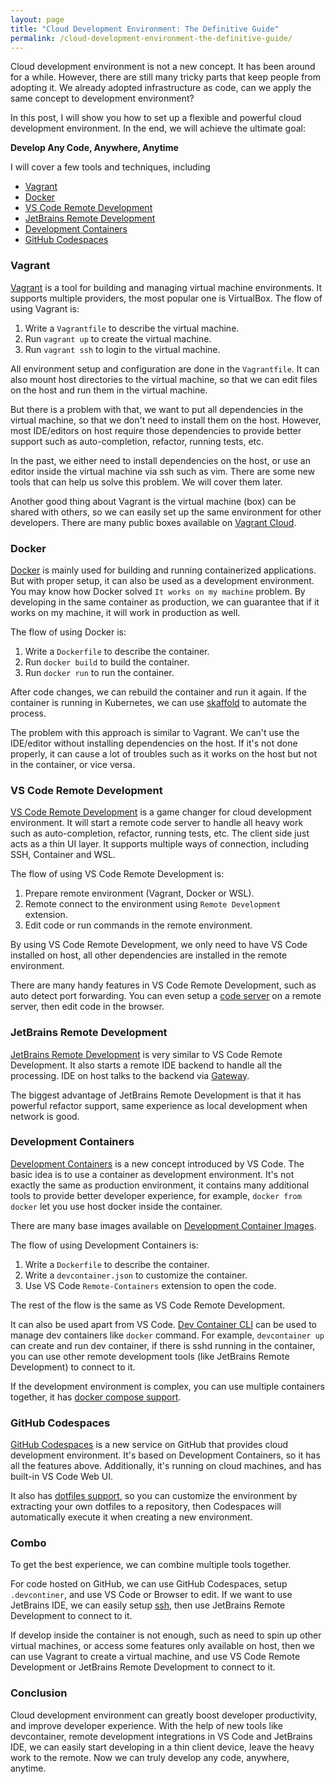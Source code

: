 ```yaml
---
layout: page
title: "Cloud Development Environment: The Definitive Guide"
permalink: /cloud-development-environment-the-definitive-guide/
---
```


Cloud development environment is not a new concept.
It has been around for a while.
However, there are still many tricky parts that keep people from adopting it.
We already adopted infrastructure as code, can we apply the same concept to
development environment?

In this post, I will show you how to set up a flexible and powerful cloud
development environment. In the end, we will achieve the ultimate goal:

**Develop Any Code, Anywhere, Anytime**

I will cover a few tools and techniques, including

  * [Vagrant](https://www.vagrantup.com/)
  * [Docker](https://www.docker.com/)
  * [VS Code Remote Development](https://code.visualstudio.com/docs/remote/remote-overview)
  * [JetBrains Remote Development](https://www.jetbrains.com/remote-development/)
  * [Development Containers](https://containers.dev/)
  * [GitHub Codespaces](https://github.com/features/codespaces)

### Vagrant

[Vagrant](https://www.vagrantup.com/) is a tool for building and managing
virtual machine environments. It supports multiple providers,
the most popular one is VirtualBox. The flow of using Vagrant is:

  1. Write a `Vagrantfile` to describe the virtual machine.
  2. Run `vagrant up` to create the virtual machine.
  3. Run `vagrant ssh` to login to the virtual machine.

All environment setup and configuration are done in the `Vagrantfile`.
It can also mount host directories to the virtual machine, so that we can
edit files on the host and run them in the virtual machine.

But there is a problem with that, we want to put all dependencies in the
virtual machine, so that we don't need to install them on the host.
However, most IDE/editors on host require those dependencies to provide better
support such as auto-completion, refactor, running tests, etc.

In the past, we either need to install dependencies on the host,
or use an editor inside the virtual machine via ssh such as vim.
There are some new tools that can help us solve this problem.
We will cover them later.

Another good thing about Vagrant is the virtual machine (box) can be shared
with others, so we can easily set up the same environment for other
developers. There are many public boxes available on
[Vagrant Cloud](https://app.vagrantup.com/boxes/search).

### Docker

[Docker](https://www.docker.com/) is mainly used for building and running
containerized applications. But with proper setup, it can also be used as a
development environment. You may know how Docker solved
`It works on my machine` problem.
By developing in the same container as production, we can guarantee that
if it works on my machine, it will work in production as well.

The flow of using Docker is:

  1. Write a `Dockerfile` to describe the container.
  2. Run `docker build` to build the container.
  3. Run `docker run` to run the container.

After code changes, we can rebuild the container and run it again.
If the container is running in Kubernetes,
we can use [skaffold](https://skaffold.dev/) to automate the process.

The problem with this approach is similar to Vagrant.
We can't use the IDE/editor without installing dependencies on the host.
If it's not done properly, it can cause a lot of troubles such as it works
on the host but not in the container, or vice versa.

### VS Code Remote Development
[VS Code Remote Development](https://code.visualstudio.com/docs/remote/remote-overview)
is a game changer for cloud development environment. It will start a remote
code server to handle all heavy work such as auto-completion, refactor,
running tests, etc. The client side just acts as a thin UI layer.
It supports multiple ways of connection, including SSH, Container and WSL.

The flow of using VS Code Remote Development is:

  1. Prepare remote environment (Vagrant, Docker or WSL).
  2. Remote connect to the environment using `Remote Development` extension.
  3. Edit code or run commands in the remote environment.

By using VS Code Remote Development, we only need to have VS Code installed on
host, all other dependencies are installed in the remote environment.

There are many handy features in VS Code Remote Development, such as auto
detect port forwarding. You can even setup a
[code server](https://github.com/coder/code-server) on a remote server, then
edit code in the browser.

### JetBrains Remote Development

[JetBrains Remote Development](https://www.jetbrains.com/remote-development/)
is very similar to VS Code Remote Development. It also starts a remote IDE
backend to handle all the processing. IDE on host talks to the backend via
[Gateway](https://www.jetbrains.com/remote-development/gateway/).

The biggest advantage of JetBrains Remote Development is that it has powerful
refactor support, same experience as local development when network is good.

### Development Containers

[Development Containers](https://containers.dev/) is a new concept introduced
by VS Code. The basic idea is to use a container as development environment.
It's not exactly the same as production environment, it contains many
additional tools to provide better developer experience, for example,
`docker from docker` let you use host docker inside the container.

There are many base images available on
[Development Container Images](https://hub.docker.com/_/microsoft-vscode-devcontainers).

The flow of using Development Containers is:

  1. Write a `Dockerfile` to describe the container.
  2. Write a `devcontainer.json` to customize the container.
  3. Use VS Code `Remote-Containers` extension to open the code.

The rest of the flow is the same as VS Code Remote Development.

It can also be used apart from VS Code.
[Dev Container CLI](https://github.com/devcontainers/cli) can be used to manage
dev containers like `docker` command. For example, `devcontainer up` can create
and run dev container, if there is sshd running in the container, you can use
other remote development tools (like JetBrains Remote Development) to connect
to it.

If the development environment is complex, you can use multiple containers
together, it has
[docker compose support](https://code.visualstudio.com/remote/advancedcontainers/connect-multiple-containers).

### GitHub Codespaces

[GitHub Codespaces](https://github.com/features/codespaces) is a new service
on GitHub that provides cloud development environment. It's based on Development
Containers, so it has all the features above. Additionally, it's running on
cloud machines, and has built-in VS Code Web UI.

It also has [dotfiles support](https://docs.github.com/en/codespaces/customizing-your-codespace/personalizing-github-codespaces-for-your-account),
so you can customize the environment by extracting your own dotfiles to a
repository, then Codespaces will automatically execute it when creating a new
environment.

### Combo

To get the best experience, we can combine multiple tools together.

For code hosted on GitHub, we can use GitHub Codespaces, setup `.devcontiner`,
and use VS Code or Browser to edit. If we want to use JetBrains IDE, we can
easily setup [ssh](https://cli.github.com/manual/gh_codespace_ssh), then use
JetBrains Remote Development to connect to it.

If develop inside the container is not enough, such as need to spin up other
virtual machines, or access some features only available on host, then we can
use Vagrant to create a virtual machine, and use VS Code Remote Development or
JetBrains Remote Development to connect to it.

### Conclusion

Cloud development environment can greatly boost developer productivity, and
improve developer experience. With the help of new tools like devcontainer,
remote development integrations in VS Code and JetBrains IDE, we can easily
start developing in a thin client device, leave the heavy work to the remote.
Now we can truly develop any code, anywhere, anytime.
